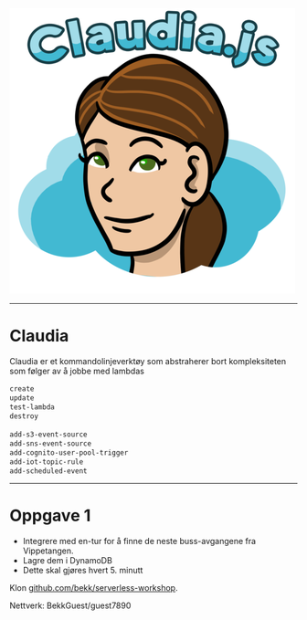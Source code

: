 ![inline](claudia-logo-letters-500.png)

---

# Claudia

Claudia er et kommandolinjeverktøy som abstraherer bort kompleksiteten som følger av å jobbe med lambdas

```
create
update
test-lambda
destroy

add-s3-event-source
add-sns-event-source
add-cognito-user-pool-trigger
add-iot-topic-rule
add-scheduled-event
```

---

# Oppgave 1

*   Integrere med en-tur for å finne de neste buss-avgangene fra Vippetangen.
*   Lagre dem i DynamoDB
*   Dette skal gjøres hvert 5. minutt

Klon [github.com/bekk/serverless-workshop](https://github.com/bekk/serverless-workshop).

Nettverk: BekkGuest/guest7890
